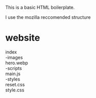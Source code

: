 This is a basic HTML boilerplate.

I use the mozilla reccomended structure 

<h1>website</h1>

index <br>
  -images <br>
    hero.webp <br>
  -scripts <br>
    main.js <br>
  -styles <br>
     reset.css <br>
     style.css <br>
  
   
    


